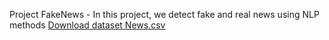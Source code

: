 Project FakeNews - In this project, we detect fake and real news using NLP methods
[Download dataset News.csv](https://drive.google.com/file/d/1q5jpI5M1EA9x3YPrLupmiu3gffkmGlHj/view?usp=sharing)

